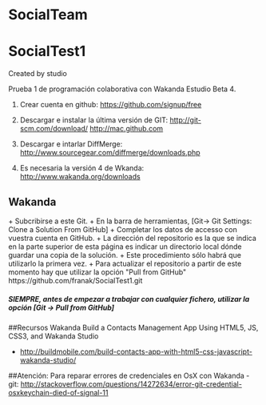 SocialTeam
==========
SocialTest1
===========

Created by studio

Prueba 1 de programación colaborativa con Wakanda Estudio Beta 4.

1. Crear cuenta en github:
https://github.com/signup/free

2. Descargar e instalar la última versión de GIT:
http://git-scm.com/download/
http://mac.github.com

3. Descargar e intarlar DiffMerge:
http://www.sourcegear.com/diffmerge/downloads.php

4. Es necesaria la versión 4 de Wkanda:
http://www.wakanda.org/downloads

<h2>Wakanda</h2>
+ Subcribirse a este Git.
+ En la barra de herramientas, [Git-> Git Settings: Clone a Solution From GitHub]
+ Completar los datos de accesso con vuestra cuenta en GitHub. 
+ La dirección del repositorio es la que se indica en la parte superior de esta página es indicar un directorio local dónde
guardar una copia de la solución.
+ Este procedimiento sólo habrá que utilizarlo la primera vez. 
+ Para actualizar el repositorio a partir de este momento hay que utilizar la opción "Pull from GitHub"
https://github.com/franak/SocialTest1.git

##### SIEMPRE, antes de empezar a trabajar con cualquier fichero, utilizar la opción [Git -> Pull from GitHub]

##Recursos Wakanda
Build a Contacts Management App Using HTML5, JS, CSS3, and Wakanda Studio
+ http://buildmobile.com/build-contacts-app-with-html5-css-javascript-wakanda-studio/

##Atención:
Para reparar errores de credenciales en OsX con Wakanda - git:
http://stackoverflow.com/questions/14272634/error-git-credential-osxkeychain-died-of-signal-11
